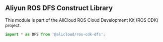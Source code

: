 ## Aliyun ROS DFS Construct Library

This module is part of the AliCloud ROS Cloud Development Kit (ROS CDK) project.

```python
import * as DFS from '@alicloud/ros-cdk-dfs';
```
